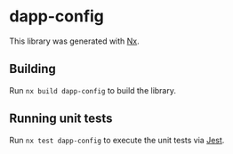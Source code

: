 # dapp-config

This library was generated with [Nx](https://nx.dev).

## Building

Run `nx build dapp-config` to build the library.

## Running unit tests

Run `nx test dapp-config` to execute the unit tests via [Jest](https://jestjs.io).
